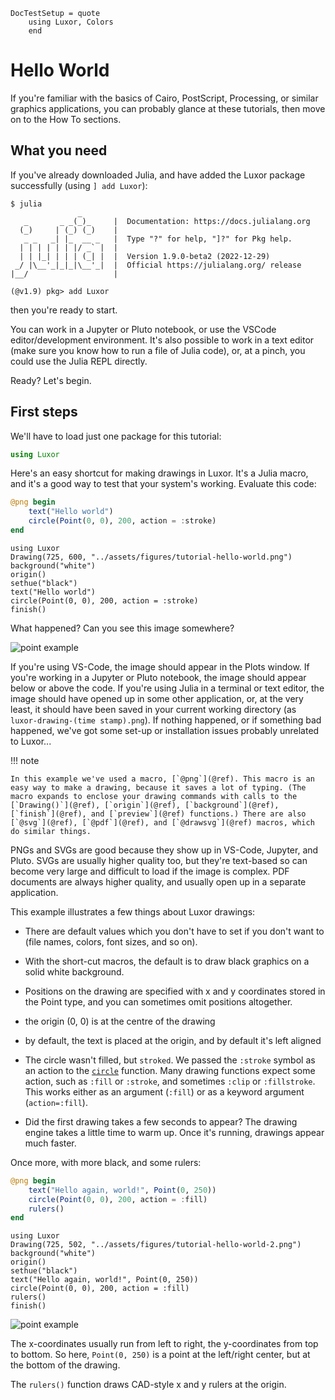 ```@meta
DocTestSetup = quote
    using Luxor, Colors
    end
```
# Hello World

If you're familiar with the basics of Cairo, PostScript, Processing, or similar graphics applications, you can probably glance at these tutorials, then move on to the How To sections.

## What you need

If you've already downloaded Julia, and have added the Luxor package successfully (using `] add Luxor`):

```plain
$ julia
               _
   _       _ _(_)_     |  Documentation: https://docs.julialang.org
  (_)     | (_) (_)    |
   _ _   _| |_  __ _   |  Type "?" for help, "]?" for Pkg help.
  | | | | | | |/ _` |  |
  | | |_| | | | (_| |  |  Version 1.9.0-beta2 (2022-12-29)
 _/ |\__'_|_|_|\__'_|  |  Official https://julialang.org/ release
|__/                   |

(@v1.9) pkg> add Luxor
```

then you're ready to start.

You can work in a Jupyter or Pluto notebook, or use the VSCode editor/development environment. It's also possible to work in a text editor (make sure you know how to run a file of Julia code), or, at a pinch, you could use the Julia REPL directly.

Ready? Let's begin.

## First steps

We'll have to load just one package for this tutorial:

```julia
using Luxor
```

Here's an easy shortcut for making drawings in Luxor. It's a Julia macro, and it's a good way to test that your system's working. Evaluate this code:

```julia
@png begin
    text("Hello world")
    circle(Point(0, 0), 200, action = :stroke)
end
```

```@setup hw
using Luxor
Drawing(725, 600, "../assets/figures/tutorial-hello-world.png")
background("white")
origin()
sethue("black")
text("Hello world")
circle(Point(0, 0), 200, action = :stroke)
finish()
```

What happened? Can you see this image somewhere?

![point example](../assets/figures/tutorial-hello-world.png)

If you're using VS-Code, the image should appear in the Plots window. If you're working in a Jupyter or Pluto notebook, the image should appear below or above the code. If you're using Julia in a terminal or text editor, the image should have opened up in some other application, or, at the very least, it should have been saved in your current working directory (as `luxor-drawing-(time stamp).png`). If nothing happened, or if something bad happened, we've got some set-up or installation issues probably unrelated to Luxor...

!!! note
    
    In this example we've used a macro, [`@png`](@ref). This macro is an easy way to make a drawing, because it saves a lot of typing. (The macro expands to enclose your drawing commands with calls to the [`Drawing()`](@ref), [`origin`](@ref), [`background`](@ref), [`finish`](@ref), and [`preview`](@ref) functions.) There are also [`@svg`](@ref), [`@pdf`](@ref), and [`@drawsvg`](@ref) macros, which do similar things. 

PNGs and SVGs are good because they show up in VS-Code, Jupyter, and Pluto. SVGs are usually higher quality too, but they're text-based so can become very large and difficult to load if the image is complex. PDF documents are always higher quality, and usually open up in a separate application.

This example illustrates a few things about Luxor drawings:

- There are default values which you don't have to set if you don't want to (file names, colors, font sizes, and so on).

- With the short-cut macros, the default is to draw black graphics on a solid white background.

- Positions on the drawing are specified with x and y coordinates stored in the Point type, and you can sometimes omit positions altogether.

- the origin (0, 0) is at the centre of the drawing

- by default, the text is placed at the origin, and by default it's left aligned

- The circle wasn't filled, but `stroked`. We passed the `:stroke` symbol as an action to the [`circle`](@ref) function. Many drawing functions expect some action, such as `:fill` or `:stroke`, and sometimes `:clip` or `:fillstroke`. This works either as an argument (`:fill`) or as a keyword argument (`action=:fill`).

- Did the first drawing takes a few seconds to appear? The drawing engine takes a little time to warm up. Once it's running, drawings appear much faster.

Once more, with more black, and some rulers:

```julia
@png begin
    text("Hello again, world!", Point(0, 250))
    circle(Point(0, 0), 200, action = :fill)
    rulers()
end
```

```@setup hw2
using Luxor
Drawing(725, 502, "../assets/figures/tutorial-hello-world-2.png")
background("white")
origin()
sethue("black")
text("Hello again, world!", Point(0, 250))
circle(Point(0, 0), 200, action = :fill)
rulers()
finish()
```

![point example](../assets/figures/tutorial-hello-world-2.png)

The x-coordinates usually run from left to right, the y-coordinates from top to bottom. So here, `Point(0, 250)` is a point at the left/right center, but at the bottom of the drawing.

The `rulers()` function draws CAD-style x and y rulers at the origin.
 